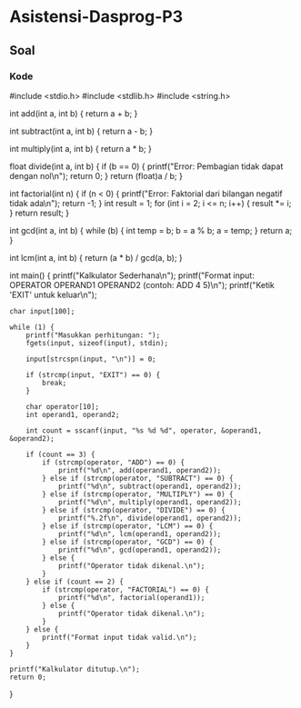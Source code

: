 # Asistensi-Dasprog-P3
## Soal
### Kode
#include <stdio.h>
#include <stdlib.h>
#include <string.h>

int add(int a, int b) {
    return a + b;
}

int subtract(int a, int b) {
    return a - b;
}

int multiply(int a, int b) {
    return a * b;
}

float divide(int a, int b) {
    if (b == 0) {
        printf("Error: Pembagian tidak dapat dengan nol\n");
        return 0; 
    }
    return (float)a / b;
}

int factorial(int n) {
    if (n < 0) {
        printf("Error: Faktorial dari bilangan negatif tidak ada\n");
        return -1;
    }
    int result = 1;
    for (int i = 2; i <= n; i++) {
        result *= i;
    }
    return result;
}

int gcd(int a, int b) {
    while (b) {
        int temp = b;
        b = a % b;
        a = temp;
    }
    return a;
}

int lcm(int a, int b) {
    return (a * b) / gcd(a, b);
}

int main() {
    printf("Kalkulator Sederhana\n");
    printf("Format input: OPERATOR OPERAND1 OPERAND2 (contoh: ADD 4 5)\n");
    printf("Ketik 'EXIT' untuk keluar\n");

    char input[100]; 

    while (1) {
        printf("Masukkan perhitungan: ");
        fgets(input, sizeof(input), stdin); 
        
        input[strcspn(input, "\n")] = 0;

        if (strcmp(input, "EXIT") == 0) {
            break; 
        }

        char operator[10];
        int operand1, operand2;

        int count = sscanf(input, "%s %d %d", operator, &operand1, &operand2);

        if (count == 3) {
            if (strcmp(operator, "ADD") == 0) {
                printf("%d\n", add(operand1, operand2));
            } else if (strcmp(operator, "SUBTRACT") == 0) {
                printf("%d\n", subtract(operand1, operand2));
            } else if (strcmp(operator, "MULTIPLY") == 0) {
                printf("%d\n", multiply(operand1, operand2));
            } else if (strcmp(operator, "DIVIDE") == 0) {
                printf("%.2f\n", divide(operand1, operand2));
            } else if (strcmp(operator, "LCM") == 0) {
                printf("%d\n", lcm(operand1, operand2));
            } else if (strcmp(operator, "GCD") == 0) {
                printf("%d\n", gcd(operand1, operand2));
            } else {
                printf("Operator tidak dikenal.\n");
            }
        } else if (count == 2) {
            if (strcmp(operator, "FACTORIAL") == 0) {
                printf("%d\n", factorial(operand1));
            } else {
                printf("Operator tidak dikenal.\n");
            }
        } else {
            printf("Format input tidak valid.\n");
        }
    }

    printf("Kalkulator ditutup.\n");
    return 0;
}
